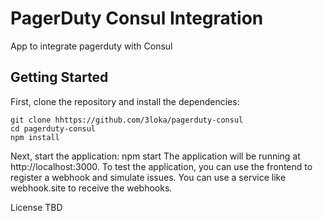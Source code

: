 # PagerDuty Consul Integration

App to integrate pagerduty with Consul

## Getting Started

First, clone the repository and install the dependencies:

```
git clone hhttps://github.com/3loka/pagerduty-consul
cd pagerduty-consul
npm install
```

Next, start the application:
npm start
The application will be running at http://localhost:3000.
To test the application, you can use the frontend to register a webhook and simulate issues. You can use a service like webhook.site to receive the webhooks.

License
TBD



